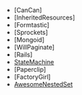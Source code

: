 - [CanCan]
- [InheritedResources]
- [Formtastic]
- [Sprockets]
- [Mongoid]
- [WillPaginate]
- [Rails]
- [StateMachine](https://github.com/pluginaweek/state_machine)
- [Paperclip]
- [FactoryGirl]
- [AwesomeNestedSet](https://github.com/collectiveidea/awesome_nested_set)